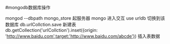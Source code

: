 #mongodb数据库操作

mongod --dbpath mongo_store 起服务器
mongo 进入交互
use urldb 切换到该数据库
db.urlCollction.save 新建表
db.getCollection('urlCollction').inset({origin: 'http://www.baidu.com',target:'http://www.baidu.com/abcde'}) 插入表数据